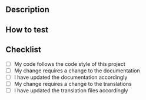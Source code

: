 ## Description

## How to test

## Checklist
- [ ] My code follows the code style of this project
- [ ] My change requires a change to the documentation
- [ ] I have updated the documentation accordingly
- [ ] My change requires a change to the translations
- [ ] I have updated the translation files accordingly
